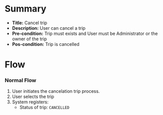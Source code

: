 # Summary

- **Title:** Cancel trip
- **Description:** User can cancel a trip
- **Pre-condition:** Trip must exists and User must be Administrator or the owner of the trip
- **Pos-condition:** Trip is cancelled

# Flow

### Normal Flow

1. User initiates the cancelation trip process.
2. User selects the trip
3. System registers:
    - Status of trip: `CANCELLED`

